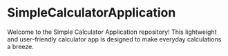 # SimpleCalculatorApplication
Welcome to the Simple Calculator Application repository! This lightweight and user-friendly calculator app is designed to make everyday calculations a breeze. 
